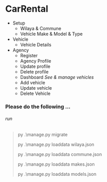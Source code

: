 # CarRental
- Setup
    - Wilaya & Commune
    - Vehicle Make & Model & Type
- Vehicle
    - Vehicle Details
- Agency
    - Register
    - Agency Profile
    - Update profile
    - Delete profile
    - Dashboard *See & manage vehicles*
    - Add vehicle
    - Update vehicle
    - Delete Vehicle



### Please do the following ...
###### run
> py .\manage.py migrate
> 
> py .\manage.py loaddata wilaya.json
> 
> py .\manage.py loaddata commune.json
>
> py .\manage.py loaddata makes.json
>
> py .\manage.py loaddata models.json
